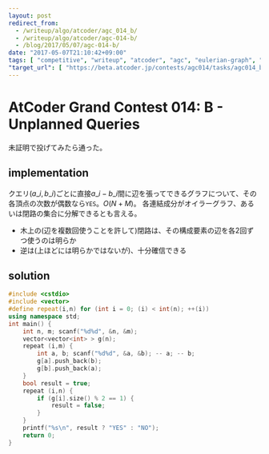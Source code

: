 ```yaml
---
layout: post
redirect_from:
  - /writeup/algo/atcoder/agc_014_b/
  - /writeup/algo/atcoder/agc-014-b/
  - /blog/2017/05/07/agc-014-b/
date: "2017-05-07T21:10:42+09:00"
tags: [ "competitive", "writeup", "atcoder", "agc", "eulerian-graph", "tree" ]
"target_url": [ "https://beta.atcoder.jp/contests/agc014/tasks/agc014_b" ]
---
```


# AtCoder Grand Contest 014: B - Unplanned Queries

未証明で投げてみたら通った。

## implementation

クエリ$(a\_i, b\_i)$ごとに直接$a\_i - b\_i$間に辺を張ってできるグラフについて、その各頂点の次数が偶数なら`YES`。$O(N + M)$。
各連結成分がオイラーグラフ、あるいは閉路の集合に分解できるとも言える。

-   木上の(辺を複数回使うことを許して)閉路は、その構成要素の辺を各$2$回ずつ使うのは明らか
-   逆は(上ほどには明らかではないが)、十分確信できる

## solution

``` c++
#include <cstdio>
#include <vector>
#define repeat(i,n) for (int i = 0; (i) < int(n); ++(i))
using namespace std;
int main() {
    int n, m; scanf("%d%d", &n, &m);
    vector<vector<int> > g(n);
    repeat (i,m) {
        int a, b; scanf("%d%d", &a, &b); -- a; -- b;
        g[a].push_back(b);
        g[b].push_back(a);
    }
    bool result = true;
    repeat (i,n) {
        if (g[i].size() % 2 == 1) {
            result = false;
        }
    }
    printf("%s\n", result ? "YES" : "NO");
    return 0;
}
```
